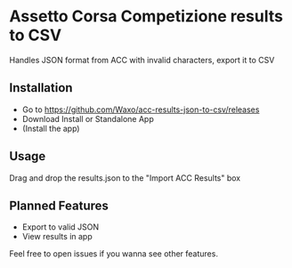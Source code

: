 # Assetto Corsa Competizione results to CSV

Handles JSON format from ACC with invalid characters, export it to CSV

## Installation

* Go to https://github.com/Waxo/acc-results-json-to-csv/releases
* Download Install or Standalone App
* (Install the app)

##  Usage
Drag and drop the results.json to the "Import ACC Results" box


## Planned Features

* Export to valid JSON
* View results in app

Feel free to open issues if you wanna see other features.
